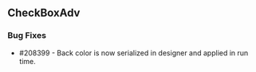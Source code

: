 ## CheckBoxAdv 

### Bug Fixes

* \#208399 - Back color is now serialized in designer and applied in run time.